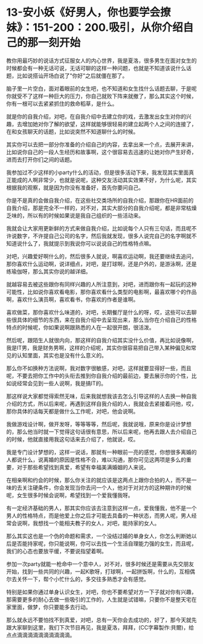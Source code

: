 # 13-安小妖《好男人，你也要学会撩妹》：151-200：200.吸引，从你介绍自己的那一刻开始

教你用最巧妙的说话方式征服女人的内心世界，我是夏洛，很多男生在面对女生的时候都会有一种无话可说，无话可聊的这样一种问题，也就是不知道该说什么话题，比如说搭讪开场白说了"你好"之后就僵在那了。

脑子里一片空白，面对着眼前的女生吧，也不知道和女生找什么话题去聊，于是呢你就受不了这样一种巨大的压力，你自己就败下阵来就撤了，那么其实这个时候，你有一根可以去紧紧抓住的救命稻草，是什么。

就是你的自我介绍，对吧，在自我介绍中去建立你的戏，去激发出女生对你的兴趣，去增加她对你了解的欲望，这样就能够很轻易的建立起两个人之间的连接了，在和女孩聊天的话题，比如说突然不知道聊什么的时候。

其实你可以去把一部分你准备的介绍自己的内容，去拿出来一个点，去展开来讲，比如说你自己的一段人生经历和故事啊，这个很容易去迅速的让她对你产生好奇，进而去打开你们之间的话题。

我参加过不少这样的小party什么的活动，但是很多活动下来，我发现其实里面真正能成的人啊非常少，也就是说呢，这种交友活动其实效果不好，为什么呢，其实根据我的观察，就是因为你没有准备好，首先你要问自己。

你是不是真的会做自我介绍，在这些社交类场所的自我介绍，那跟你在HR面前的自我介绍，那是完全不一样的，对不对，其实大部分的自我介绍呢，都是非常枯燥乏味的，所以有的时候如果说是我自己组织的一些活动来。

我就会让大家用更新鲜的方式来做自我介绍，比如说每个人只有三句话，而且呢不许说数字，不许提自己公司的名字，然后我就发现，很多人说完自己的名字啊就不知道说什么了，我就提示到我说你可以说说自己的性格特点嘛。

对吧，兴趣爱好啊什么的，然后很多人就说，啊喜欢运动啊，我还要继续去追问，那你喜欢什么运动啊，说详细点，对吧，是打球啊，还是户外的，是游泳啊，还是练瑜伽呀，那么其实你说的越详细。

就越容易去被这些跟你有同样兴趣的人所注意到，对吧，进而跟你有一起玩的这种可能性，比如说你喜欢看电影，那你喜欢看什么类型的电影啊，最喜欢哪个的作品啊，喜欢什么演员啊，喜欢看书，你喜欢的作者是谁啊。

喜欢做菜，那你喜欢什么味道的，对吧，长期餐厅是什么的呀，哎，这些可以去聊些很具体的细节的东西，来在自我介绍中去呈现出来，那么当你在介绍自己的性格特点的时候呢，你如果说啊跟熟悉的人在一起很开朗，很活泼。

然后呢，跟陌生人就很内向，那这样的自我介绍其实没什么价值，再比如说像啊，我是IT男，我是财务男啊，这样的介绍呢，其实你很容易把自己带入某种偏见和常见的认知里面，其实也是没有什么意义的。

那么你不如换种方法说啊，我对数字很敏感，对吧，这样就要显得好一些，而且呢，不要去把你工作中的头衔去推到你自我介绍的最前边，要去展示你的个性，比如说经常会见到一些人说啊，我是搞IT的。

那这样说大家都觉得索然无味，后来我就想我该去怎么引导这样的人去换一种自我介绍的方式，所以后来呢，再遇到这样自我介绍的人，我就会去紧接着问他，哎，那你具体的话每天都是做什么工作呢，对吧，他会说啊。

我做游戏设计啊，做开发呀，等等等等，然后呢，我就说哦，原来你是设计梦想的，那么他当时就一下觉得这句话很有意思，所以后来呢，他再去跟人去介绍自己的时候，他就直接用我这句话来去介绍了，他就说，哎。

我是专门设计梦想的，这样一说话，那就有一种眼前一亮的感觉，你想很多离婚的人都说什么，说离婚的原因是性格不合，难以沟通，那你可见这两项是多么的重要，对于那些希望找到真爱，希望有幸福美满婚姻的人来说。

在相亲啊和约会的时候，那么你关注的就应该是这两点上跟你合拍的人，而不是一味的去关注硬条件，你会发现当你去问一个人，他对于对对方的这种期许的时候呢，女生很多时候会说啊，希望找到一个爱我懂我呀。

有一定经济基础的男人，那其实你应该去注意到这样一点，爱我懂我，他不是一个男人的性格特点，而是他爱上你之后才可能去具备的一种状态，而男人呢，男人经常会说啊，我想找一个能相夫教子的女人，对吧，能持家的女人。

那么其实这也是一个伪的命题和需求，一个没结过婚的单身女人，你怎么判断她以后是否能持家呢，你只能说啊，你可以去找一个生活自理能力强的女生，而且呢，我们的心态也要放平缓，不要说指望着啊。

参加一次party就能一枪命中一个意中人，对不对，很多时候还是需要从先交朋友开始，找到一些共同的兴趣，一起K歌呀，打球啊，一起拼饭啊，什么的，互相偶尔去关怀一下，帮个小忙什么的，多交往多熟悉才会有感觉。

特别是如果你通过单身认识女生，对吧，你也不要希望对方一下子就对你有兴趣，那需要更多的耐心去做一些吸引的工作的，人生就是试错嘛，只要你不是整天宅在家里面，做梦，你只要能多去行动。

那么就永远不要怕找不到真爱，对吧，总有一天你会去成功的，好了，那今天就先跟大家聊到这里，我们下次节目再见，我是夏洛，拜拜，(CC字幕製作:貝爾)，给点点滴滴滴滴滴滴滴滴滴滴。


